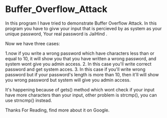 # Buffer_Overflow_Attack
In this program I have tried to demonstrate Buffer Overflow Attack.
In this program you have to givw your input that is percieved by as system as your unique password, Your real password is JaiHind .

Now we have three cases:

1.now if you write a wrong password which have characters less than or equal to 10, it will show you that you have written a wrong password, and system wont give you admin access. 
2. In this case you'll write correct password and get system acces.
3. In this case if you'll write wrong password but if your password's length is more than 10, then it'll will show you wrong password but system will give you admin access.

It's happening because of gets() method which wont check if your input have more characters than your input, other problem is strcmp(), you can use strncmp() instead.

Thanks For Reading, find more about it on Google.
